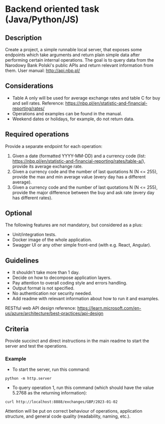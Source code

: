 # Backend oriented task (Java/Python/JS)

## Description

Create a project, a simple runnable local server, that exposes some endpoints which take arguments and return plain simple data after performing certain internal operations.
The goal is to query data from the Narodowy Bank Polski's public APIs and return relevant information from them. User manual: http://api.nbp.pl/

## Considerations

- Table A only will be used for average exchange rates and table C for buy and sell rates. Reference: https://nbp.pl/en/statistic-and-financial-reporting/rates/
- Operations and examples can be found in the manual.
- Weekend dates or holidays, for example, do not return data.

## Required operations

Provide a separate endpoint for each operation:
1. Given a date (formatted YYYY-MM-DD) and a currency code (list: https://nbp.pl/en/statistic-and-financial-reporting/rates/table-a/), provide its average exchange rate.
2. Given a currency code and the number of last quotations N (N <= 255), provide the max and min average value (every day has a different average).
3. Given a currency code and the number of last quotations N (N <= 255), provide the major difference between the buy and ask rate (every day has different rates).

## Optional

The following features are not mandatory, but considered as a plus:
- Unit/integration tests.
- Docker image of the whole application.
- Swagger UI or any other simple front-end (with e.g. React, Angular).


## Guidelines

- It shouldn't take more than 1 day.
- Decide on how to decompose application layers.
- Pay attention to overall coding style and errors handling.
- Output format is not specified.
- No authentication nor security needed.
- Add readme with relevant information about how to run it and examples.

RESTful web API design reference: https://learn.microsoft.com/en-us/azure/architecture/best-practices/api-design

## Criteria

Provide succinct and direct instructions in the main readme to start the server and test the operations.

### Example

- To start the server, run this command:
```
python -m http.server
```
- To query operation 1, run this command (which should have the value 5.2768 as the returning information):
```
curl http://localhost:8888/exchanges/GBP/2023-01-02
```

Attention will be put on correct behaviour of operations, application structure, and general code quality (readability, naming, etc.).  